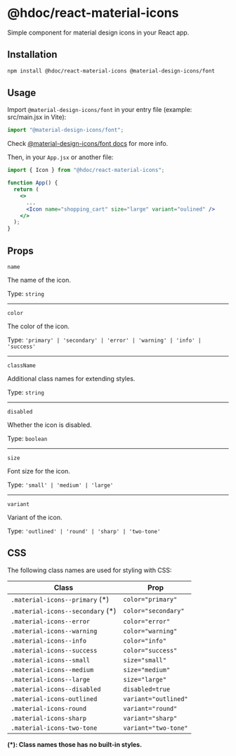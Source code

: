 # @hdoc/react-material-icons

Simple component for material design icons in your React app.

## Installation

```bash
npm install @hdoc/react-material-icons @material-design-icons/font
```

## Usage

Import `@material-design-icons/font` in your entry file (example: src/main.jsx in Vite):

```js
import "@material-design-icons/font";
```

Check [@material-design-icons/font docs](https://www.npmjs.com/package/@material-design-icons/font#usage) for more info.

Then, in your `App.jsx` or another file:

```jsx
import { Icon } from "@hdoc/react-material-icons";

function App() {
  return (
    <>
      ...
      <Icon name="shopping_cart" size="large" variant="oulined" />
    </>
  );
}
```

## Props

`name`

The name of the icon.

Type: `string`

---

`color`

The color of the icon.

Type: `'primary' | 'secondary' | 'error' | 'warning' | 'info' | 'success'`

---

`className`

Additional class names for extending styles.

Type: `string`

---

`disabled`

Whether the icon is disabled.

Type: `boolean`

---

`size`

Font size for the icon.

Type: `'small' | 'medium' | 'large'`

---

`variant`

Variant of the icon.

Type: `'outlined' | 'round' | 'sharp' | 'two-tone'`

## CSS

The following class names are used for styling with CSS:

| Class                             | Prop                 |
| --------------------------------- | -------------------- |
| `.material-icons--primary` (\*)   | `color="primary"`    |
| `.material-icons--secondary` (\*) | `color="secondary"`  |
| `.material-icons--error`          | `color="error"`      |
| `.material-icons--warning`        | `color="warning"`    |
| `.material-icons--info`           | `color="info"`       |
| `.material-icons--success`        | `color="success"`    |
| `.material-icons--small`          | `size="small"`       |
| `.material-icons--medium`         | `size="medium"`      |
| `.material-icons--large`          | `size="large"`       |
| `.material-icons--disabled`       | `disabled=true`      |
| `.material-icons-outlined`        | `variant="outlined"` |
| `.material-icons-round`           | `variant="round"`    |
| `.material-icons-sharp`           | `variant="sharp"`    |
| `.material-icons-two-tone`        | `variant="two-tone"` |

**(\*): Class names those has no built-in styles.**
